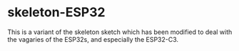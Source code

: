 # skeleton-ESP32
This is a variant of the skeleton sketch which has been modified to deal with the vagaries of the ESP32s, and especially the ESP32-C3.
